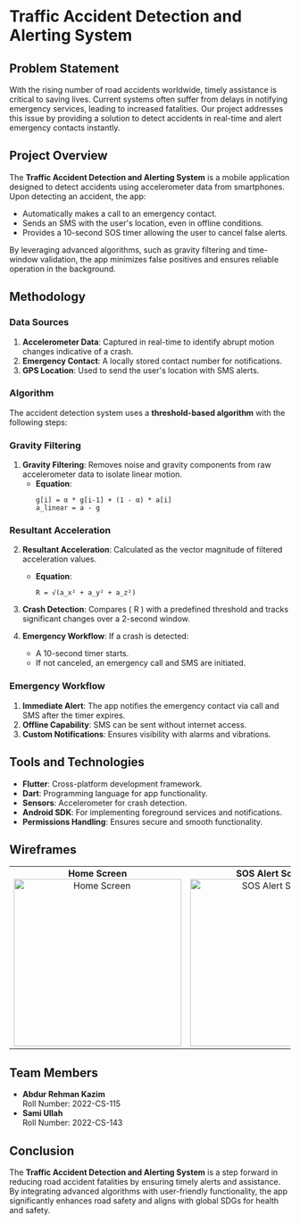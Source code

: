 # Traffic Accident Detection and Alerting System

## Problem Statement
With the rising number of road accidents worldwide, timely assistance is critical to saving lives. Current systems often suffer from delays in notifying emergency services, leading to increased fatalities. Our project addresses this issue by providing a solution to detect accidents in real-time and alert emergency contacts instantly.

## Project Overview
The **Traffic Accident Detection and Alerting System** is a mobile application designed to detect accidents using accelerometer data from smartphones. Upon detecting an accident, the app:
- Automatically makes a call to an emergency contact.
- Sends an SMS with the user's location, even in offline conditions.
- Provides a 10-second SOS timer allowing the user to cancel false alerts.

By leveraging advanced algorithms, such as gravity filtering and time-window validation, the app minimizes false positives and ensures reliable operation in the background.

## Methodology

### Data Sources
1. **Accelerometer Data**: Captured in real-time to identify abrupt motion changes indicative of a crash.
2. **Emergency Contact**: A locally stored contact number for notifications.
3. **GPS Location**: Used to send the user's location with SMS alerts.

### Algorithm
The accident detection system uses a **threshold-based algorithm** with the following steps:

### Gravity Filtering
1. **Gravity Filtering**: Removes noise and gravity components from raw accelerometer data to isolate linear motion.  
   - **Equation**:  
     ```
     g[i] = α * g[i-1] + (1 - α) * a[i]
     a_linear = a - g
     ```

### Resultant Acceleration
2. **Resultant Acceleration**: Calculated as the vector magnitude of filtered acceleration values.  
   - **Equation**:  
     ```
     R = √(a_x² + a_y² + a_z²)
     ```

3. **Crash Detection**: Compares \( R \) with a predefined threshold and tracks significant changes over a 2-second window.
4. **Emergency Workflow**: If a crash is detected:
   - A 10-second timer starts.
   - If not canceled, an emergency call and SMS are initiated.

### Emergency Workflow
1. **Immediate Alert**: The app notifies the emergency contact via call and SMS after the timer expires.
2. **Offline Capability**: SMS can be sent without internet access.
3. **Custom Notifications**: Ensures visibility with alarms and vibrations.

## Tools and Technologies
- **Flutter**: Cross-platform development framework.
- **Dart**: Programming language for app functionality.
- **Sensors**: Accelerometer for crash detection.
- **Android SDK**: For implementing foreground services and notifications.
- **Permissions Handling**: Ensures secure and smooth functionality.

## Wireframes

<table>
  <tr>
    <td align="center">
      <strong>Home Screen</strong><br>
      <img src="https://github.com/user-attachments/assets/a7995462-2229-453c-b86b-eb7067d6fcfe" alt="Home Screen" width="300">
    </td>
    <td align="center">
      <strong>SOS Alert Screen</strong><br>
      <img src="https://github.com/user-attachments/assets/0a6dbbf6-880b-47e6-879d-df8056205d15" alt="SOS Alert Screen" width="300">
    </td>
  </tr>
</table>

 


## Team Members
- **Abdur Rehman Kazim**  
  Roll Number: 2022-CS-115  
- **Sami Ullah**  
  Roll Number: 2022-CS-143  

## Conclusion
The **Traffic Accident Detection and Alerting System** is a step forward in reducing road accident fatalities by ensuring timely alerts and assistance. By integrating advanced algorithms with user-friendly functionality, the app significantly enhances road safety and aligns with global SDGs for health and safety.
